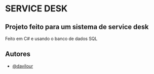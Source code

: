 
# SERVICE DESK 




## Projeto feito para um sistema de service desk

Feito em C# e usando o banco de dados SQL


## Autores

- [@davilour](https://github.com/davilour)

